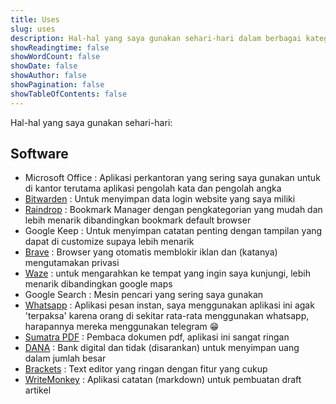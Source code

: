 ```yaml
---
title: Uses
slug: uses
description: Hal-hal yang saya gunakan sehari-hari dalam berbagai kategori
showReadingtime: false
showWordCount: false
showDate: false
showAuthor: false
showPagination: false
showTableOfContents: false
---
```


Hal-hal yang saya gunakan sehari-hari:

## Software

- Microsoft Office : Aplikasi perkantoran yang sering saya gunakan untuk di kantor terutama aplikasi pengolah kata dan pengolah angka
- [Bitwarden](https://bitwarden.com) : Untuk menyimpan data login website yang saya miliki
- [Raindrop](https://raindrop.io) : Bookmark Manager dengan pengkategorian yang mudah dan lebih menarik dibandingkan bookmark default browser
- Google Keep : Untuk menyimpan catatan penting dengan tampilan yang dapat di customize supaya lebih menarik
- [Brave](https://brave.com/id/download/) : Browser yang otomatis memblokir iklan dan (katanya) mengutamakan privasi
- [Waze](https://www.waze.com/apps/) : untuk mengarahkan ke tempat yang ingin saya kunjungi, lebih menarik dibandingkan google maps
- Google Search : Mesin pencari yang sering saya gunakan
- [Whatsapp](https://www.whatsapp.com/download?lang=id_ID) : Aplikasi pesan instan, saya menggunakan aplikasi ini agak 'terpaksa' karena orang di sekitar rata-rata menggunakan whatsapp, harapannya mereka menggunakan telegram 😁
- [Sumatra PDF](https://www.sumatrapdfreader.org/download-free-pdf-viewer) : Pembaca dokumen pdf, aplikasi ini sangat ringan
- [DANA](https://link.dana.id/ajak?r=dAmv7x) : Bank digital dan tidak (disarankan) untuk menyimpan uang dalam jumlah besar
- [Brackets](https://brackets.io) : Text editor yang ringan dengan fitur yang cukup
- [WriteMonkey](https://writemonkey.com/wm3/) : Aplikasi catatan (markdown) untuk pembuatan draft artikel 
